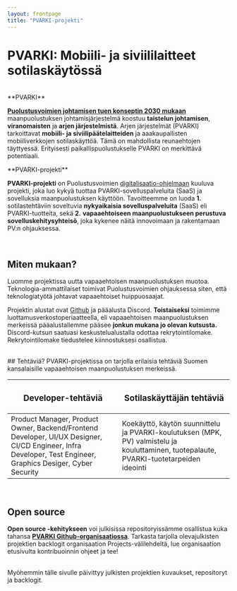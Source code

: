 ```yaml
---
layout: frontpage
title: "PVARKI-projekti"
---
```


# PVARKI: Mobiili- ja siviililaitteet sotilaskäytössä
<br />

<div class="columncontainer">

<div class="columni" markdown="span">
**PVARKI**
<br />


**[Puolustusvoimien johtamisen tuen konseptin 2030 mukaan](https://maavoimat.fi/maapuolustuksen-johtaminen-2030-luvulla)** maanpuolustuksen johtamisjärjestelmä koostuu **taistelun johtamisen**, **viranomaisten** ja **arjen järjestelmistä**. Arjen järjestelmät (PVARKI) tarkoittavat **mobiili- ja siviilipäätelaitteiden** ja aaakaupallisten mobiiliverkkojen sotilaskäyttöä. Tämä on mahdollista reunaehtojen täyttyessä. Erityisesti paikallispuolustukselle PVARKI on merkittävä potentiaali.</div>

<div class="columni" markdown="span">
**PVARKI-projekti**
<br />


**PVARKI-projekti** on Puolustusvoimien [digitalisaatio-ohjelmaan](https://puolustusvoimat.fi/digitalisaatio) kuuluva projekti, joka luo kykyä tuottaa PVARKI-sovelluspalveluita (SaaS) ja sovelluksia maanpuolustuksen käyttöön. Tavoitteemme on luoda **1.** sotilastehtäviin soveltuvia **nykyaikaisia sovelluspalveluita** (SaaS) eli PVARKI-tuotteita, sekä **2.** **vapaaehtoiseen maanpuolustukseen perustuva sovelluskehitysyhteisö**, joka kykenee näitä innovoimaan ja rakentamaan PV:n ohjauksessa.
</div>
</div>
<br />

## Miten mukaan?
Luomme projektissa uutta vapaaehtoisen maanpuolustuksen muotoa. Teknologia-ammattilaiset toimivat Puolustusvoimien ohjauksessa siten, että teknologiatyötä johtavat vapaaehtoiset huippuosaajat. 

Projektin alustat ovat [Github](https://github.com/pvarki) ja pääalusta Discord. **Toistaiseksi** toimimme luottamusverkostoperiaatteella, eli vapaaehtoisen maanpuolustuksen merkeissä pääalustallemme pääsee **jonkun mukana jo olevan kutsusta.** Discord-kutsun saatuasi keskustelualustalla odottaa rekrytointilomake. Rekrytointilomake tiedustelee kiinnostuksesi osallistua. 

<br />
## Tehtäviä?
PVARKI-projektissa on tarjolla erilaisia tehtäviä Suomen kansalaisille vapaaehtoisen maanpuolustuksen merkeissä.

<br />

<table>
<colgroup>
<col width="50%" />
<col width="50%" />
</colgroup>
<thead>
<tr class="header">
<th><h3>Developer-tehtäviä</h3></th>
<th><h3>Sotilaskäyttäjän tehtäviä</h3></th>
</tr>
</thead>
<tbody>
<tr>
<td markdown="span">Product Manager, Product Owner, Backend/Frontend Developer, UI/UX Designer, CI/CD Engineer, Infra Developer, Test Engineer, Graphics Desiger, Cyber Security</td>
<td markdown="span">Koekäyttö, käytön suunnittelu ja PVARKI-koulutuksen (MPK, PV) valmistelu ja kouluttaminen, tuotepalaute, PVARKI-tuotetarpeiden ideointi</td>
</tr>
</tbody>
</table>

<br />


## Open source
**Open source -kehitykseen** voi julkisissa repositoryissämme osallistua kuka tahansa **[PVARKI Github-organisaatiossa](https://github.com/pvarki)**. Tarkasta tarjolla olevajulkisten projektien backlogit organisaation Projects-välilehdeltä, lue organisaation etusivulta kontribuoinnin ohjeet ja tee!

<br />
Myöhemmin tälle sivulle päivittyy julkisten projektien kuvaukset, repositoryt ja backlogit.

<br />